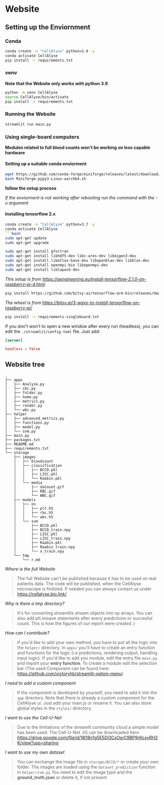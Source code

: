 # Website

## Setting up the Enviornment


### Conda
```bash
conda create -n "CellAlyse" python=3.9 -y
conda activate CellAlyse 
pip install -r requirements.txt
```

### venv
**Note that the Website only works with python 3.9**
```bash
python -m venv CellAlyse
source CellAlyse/bin/activate
pip install -r requirements.txt
```

### Running the Website
```bash
streamlit run main.py
```

### Using single-board computers
**Modules related to full blood counts won't be working on less capable hardware**

#### Setting up a suitable conda enviorment
```bash
wget https://github.com/conda-forge/miniforge/releases/latest/download/Miniforge-pypy3-Linux-aarch64.sh
bash Miniforge-pypy3-Linux-aarch64.sh
```
**follow the setup process**

*If the enviorment is not working after rebooting run the command with the -u argument*

#### Installing tensorflow 2.x
```bash
conda create -n "CellAlyse" python=3.7 -y
conda activate CellAlyse
```bash
sudo apt-get update
sudo apt-get upgrade

sudo apt-get install gfortran
sudo apt-get install libhdf5-dev libc-ares-dev libeigen3-dev
sudo apt-get install libatlas-base-dev libopenblas-dev libblas-dev
sudo apt-get install openmpi-bin libopenmpi-dev
sudo apt-get install liblapack-dev
```
*This setup is from https://qengineering.eu/install-tensorflow-2.1.0-on-raspberry-pi-4.html*

```bash
pip install https://github.com/bitsy-ai/tensorflow-arm-bin/releases/download/v2.4.0-rc2/tensorflow-2.4.0rc2-cp37-none-linux_aarch64.whl
```
*The wheel is from https://bitsy.ai/3-ways-to-install-tensorflow-on-raspberry-pi/*

```bash
pip install -r requirements-singleboard.txt
```

If you don't won't to open a new window after every run (headless), you can edit the `./streamlit/config.toml` file. Just add:
```toml
[server]

headless = false
```

## Website tree
```
.
├── apps
│   ├── Analyse.py
│   ├── cbc.py
│   ├── folder.py
│   ├── home.py
│   ├── metrics.py
│   ├── render.py
│   └── wbc.py
├── helper
│   ├── advanced_metrics.py
│   ├── functions.py
│   ├── model.py
│   └── svm.py
├── main.py
├── packages.txt
├── README.md
├── requirements.txt
└── storage
    ├── images
    │   ├── bloodcount
    │   ├── classification
    │   │   ├── BCCD.pkl
    │   │   ├── LISC.pkl
    │   │   └── Raabin.pkl
    │   └── media
    │       ├── dataset.gif
    │       ├── RBC.gif
    │       └── WBC.gif
    ├── models
    │   ├── nn
    │   │   ├── plt.h5
    │   │   ├── rbc.h5
    │   │   └── wbc.h5
    │   └── svm
    │       ├── BCCD.pkl
    │       ├── BCCD_train.npy
    │       ├── LISC.pkl
    │       ├── LISC_train.npy
    │       ├── Raabin.pkl
    │       ├── Raabin_train.npy
    │       └── x_train.npy
    └── tmp
        └── r.md
```
*Where is the full Website*
> The full Website can't be published because it has to be used on real patients data.
> The code will be published, when the CellAlyse microscope is finilized. If needed you can always contact us under https://cellalyse.bio.link/


*Why is there a tmp directory?*
> It's for converting streamlits stream objects into np arrays.
> You can also add plt.imsave statements after every predictions or succesful count. This is how the figures of our report were created :)

*How can I contribute?*
> If you'd like to add your own method, you have to put all the logic into the `helper/` directory.
> In `apps/` you'll have to create an entry function and functions for the logic (i.e predictions, rendering output, handling input logic).
> If you'd like to add you module, edit the entry file `main.py` and import your **entry function**.
> To create a module edit the selection bar (The used Component can be found here: https://github.com/victoryhb/streamlit-option-menu)

*I need to add a custom component*
> If the component is developed by yourself, you need to add it into the `app` directory. 
> Note that there is already a custom component for the CellAlyse ui. Just add your main.js or rename it. You can also store global
> styles in the  `styles/` directory.

*I want to use the Cell-U-Net*
> Due to the limitations of the streamlit community cloud a simple model has been used.
> The Cell-U-Net .h5 can be downloaded here https://drive.google.com/file/d/18l18n1g5E5Dl3CxOsrC9BP9rKcsyRH2K/view?usp=sharing

*I want to use my own dataset*
> You can exchange the image file in `storage/BCCD/*` or create your own folder.
> The images are loaded using the `dataset_prediction` function in `helper/svm.py`
> You need to edit the image type and the **ground_truth.json** or delete it, if not present

